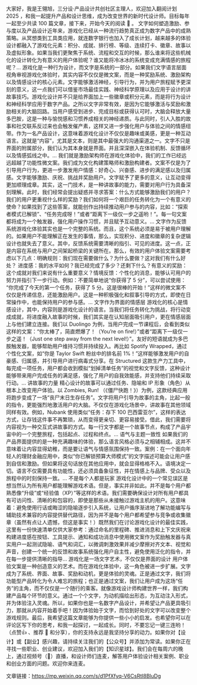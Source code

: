 大家好，我是王翎旭，三分设·产品设计共创社区主理人，欢迎加入翻阅计划 2025 ，和我一起提升产品和设计思维，成为改变世界的新时代设计师。目标每年一起至少共读 100 篇文章，接下来，开始今天的阅读 📖 。
文字如何塑造激励、参与度以及产品设计近年来，游戏化已经从一种流行趋势真正成为数字产品中的成熟策略。从冥想类到工具类应用，就连数字银行也加入了成长计划，越来越多的体验设计都融入了游戏化元素：积分、成就、排行榜、等级、连续打卡、徽章、故事以及虚拟形象。如果当我们更聚焦于系统、流程和交互的时候，那么谁来将这些机械化的设计转化为有意义的用户体验呢？谁又能将冷冰冰的系统变成充满情感的旅程呢？...
游戏化是一种行为设计，而文字是系统的一部分。如果我们文字语言层面视角审视游戏化体验时，其实内容不仅仅是微文案，而是一种奖励系统、激励架构以及情感设计的核心元素。文字能够激活神经，引导行为，并为用户旅程赋予更深刻的意义，这一点我们可以借鉴市场最佳实践、神经科学原理以及应用于设计的讲故事技巧。游戏化设计并不只是给界面加上一些徽章或积分元素，而是将行为设计和神经科学应用于数字产品。之所以文字非常有效，是因为它能够激活与奖励和激励相关的大脑回路。当用户感受到进步、完成目标或获得认可时，大脑会释放大量多巴胺，这是一种与愉悦感和习惯养成相关的神经递质。与此同时，引人入胜的故事和社交联系反过来也会触发催产素，这样又进一步强化用户与体验之间的情感纽带。作为一名产品设计，这意味着游戏化设计不仅仅是趣味或美感，更是一种互动语言。这就是“内容”，尤其是文本，则是其中最强大的沟通渠道之一。文字不只是界面的附属部分，我们认为其本身就是界面。并且深深嵌入在体验机制、反馈循环以及情感弧线之中。...
我们就是激励架构师在游戏化体验中，我们的工作已经远远超越了功能性微文案。我们成为文化构建策略师和激励构建者。文案不仅是为了引导用户行为，更进一步激发用户情感：好奇心、兴奋感、进步的满足感以及归属感。文字能够激励、庆祝、挑战并奖励用户。文字赋予了更多的意义，让互动变得更加顺理成章。其实，这一门技术，是一种讲故事的能力，需要对用户行为具备深刻理解。此时，我们经常会提出疑惑并寻求答案：什么方式能够激励我们的用户？我们的用户更重视什么样的奖励？我们如何将一个艰巨的任务转化为一个有意义的使命？如果找到了这些答案，就能创作出持续推动用户参与的内容，比如：“探索者模式已解锁”、“任务完成呀！”或者“距离下一级仅一步之遥哟！”。每一句文案都将成为一个触发器，强化用户操作习惯，并且赋予互动意义。...
文字作为反馈系统游戏化体验其实也是一个完整的系统。而且，这个系统必须是易于被用户理解的。如果用户不能理解正在发生的事情，那么，实现积分、进度和徽章的复杂逻辑设计也就失去了意义。其中，反馈系统需要清晰的指引、可见的进度。这一点，正是内容在系统与用户之间架起桥梁的关键所在。那么，有效的用户体验文案需要考虑以下几点：明确规则：我们现在需要做什么？为什么要做？这对我们有什么好处？
进度感：我的水平如何？我已经完成了多少？还剩下什么？有意义的奖励：这个成就对我们来说有什么重要意义？情境反馈：个性化的消息，能够认可用户的努力并指引下一步行动。例如：不要简单地说“你获得了 5 分”，可以尝试使用： “你完成了今天的第一个任务，获得了 5 分。这是很棒的开始！”这样的微文案不仅仅是传递信息，还能激励用户。这是一种积极强化和叙事引导的方式，即使在日常操作中，也能保持用户的参与感。...
文字作为界面的情感层
游戏化的核心是情感设计，其中，内容则是游戏化设计的语言。当我们将任务转化为挑战，将行动变成成就，将进度融入故事的时候，我们其实是在认知层面吸引用户，更在情感层面上与他们建立连接。我们以 Duolingo 为例，当用户完成一节课程后，会看到类似这样的文案：“你太棒了，简直燃爆了！（You’re on fire!）”或者“距离下一级仅一步之遥！（Just one step away from the next level!）”。友好的短语就成为多巴胺触发器，能够帮助用户维持习惯并持续投入。再比如 Spotify Wrapped，通过个性化文案，如“你是 Taylor Swift 粉丝中的排名前 1%！”这样能够激发用户的自豪感、归属感，并引导用户进行病毒式分享。在 Structured 这款生产力工具中，每完成一项任务，用户都会收到模拟“划掉清单任务”的视觉和文字反馈，这种设计能够带来用户完成任务的满足感，强化了用户的自我效能感，并支持他们持续采取行动。...
讲故事的力量
精心设计的故事可以通过任务、隐喻和 IP 形象（角色）从根本上改变用户体验。以 Zombies, Run! （《僵尸快跑！》）为例，这款经典应用将跑步变成了一场“丧尸末日生存任务”。文字将用户引导为故事的主角，比起一般的指令，更能强烈地激活用户的大脑。不仅仅在游戏化场景中，讲故事在其他领域同样有效。例如，Nubank 使用类似“任务：存下 100 巴西雷亚尔”，这样的表达方式，让存钱这件事不再繁琐，从而变得更亲切、更容易接受。借此，我们需要将内容视为一种交互式讲故事的方式。每一行文字都是一个故事节点，构成了产品宇宙中的一个完整旅程，包括起点、过程和终点。...
语气与主题一致性 如果我们的产品界面提供的是一种充满趣味的体验，那么语言风格必须与之相辅相成。这并不意味着让内容显得幼稚，而是要让语气与情感氛围保持一致。案例：在一个面向年轻人的理财金融应用中，类似“你已解锁预算大师模式”的文字描述可能会让用户感到自信和激励。但如果将这句话放在其他应用中，就会显得格格不入。语境决定一切。语言不仅需要具有功能性，还必须具备象征性，并在情感上与品牌、受众以及旅程中的时刻保持一致。...
不是每个人都是玩家
游戏化设计中的一个常见误区是想当然认为所有用户都能理解游戏术语。但是，事实并非如此。并不是每个用户都熟悉像“升级”或“经验值（XP）”等这样的术语。我们需要确保设计对所有用户都具有可访问性、清晰的和包容的，即使是那些从未接触过游戏主机的用户。这意味着：避免使用行话或晦涩的隐喻逐步引入系统，让用户循序渐进地了解功能编写与辅助技术兼容的内容提供替代路径，因为并不是每个用户都希望参与竞争或收集徽章（虽然有点让人遗憾，但这是事实！）既然我们在讨论游戏化设计的最佳实践，这里有一份快速清单仅供大家参考：通过命名的里程碑、推进消息和上下文庆祝来构建进度感在按钮、工具提示、通知和成功消息中使用微文案作为奖励触发器与真实用户一起测试隐喻、语气和词汇，以微调刺激效果并减少摩擦对齐文本、视觉和声音，创建一个统一的反馈和故事系统强化用户自主性，避免使用泛化的指令，并在每一步提供清晰的指导...
游戏化是一场文字艺术，不仅仅是界面的设计 用户体验文案是一种创造意义的艺术。而在游戏化体验中，这一角色被进一步扩展。文字成为了系统、界面、故事、奖励和动机，更是体验的灵魂。正是通过文字，我们将功能型产品转化为令人难忘的旅程；也正是通过文案，我们让用户成为这场“任务”的主角，而不仅仅是一个随行的乘客。就像游戏设计师构建世界一样，我们构建产品每个环节的意义。通过一个个文字，为动机描绘出形态，为互动注入形式，并为体验注入灵魂。所以，如果你也是一名数字产品设计，并希望让产品更具吸引力，那就从内容开始着手吧！因为体验始于文字，而恰到好处的文字可以改变整个游戏规则。最后，我希望这篇文章能够为你提供一些小小的启发。也希望你可以在评论区写下你的思考，和我一起探讨，一起成长。同时，不要忘记一键三连哟！（点赞👍 、推荐 🩷 和分享），你的支持永远是我坚持分享的动力。如果你对【设计】或【副业】感兴趣，请持续关注我们的【公众号】并添加为常读。如果你正在寻找一些职业、创业建议，欢迎加入我们的【知识星球】。我们会在每周六的晚上，通过视频号（📱）直播，和设计师们连麦，解答用户体验设计相关案例、职业和创业方面的问题。欢迎你来连麦。

文章链接：https://mp.weixin.qq.com/s/d1PfXfyq-V6CsRtI8BluDg